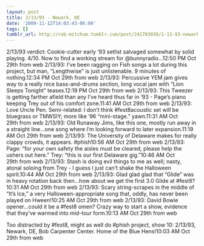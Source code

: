 ```yaml
---
layout: post
title: 2/13/93 - Newark, DE
date: '2009-11-12T14:03:43-06:00'
tags: []
tumblr_url: http://rob-mitchum.tumblr.com/post/241703038/2-13-93-newark-de
---
```

2/13/93 verdict: Cookie-cutter early ‘93 setlist salvaged somewhat by solid playing. 4/10. Now to find a working stream for @bunnyradio…12:50 PM Oct 29th from web 
2/13/93: I’ve been ragging on Fish songs a lot during this project, but man, “Lengthwise” is just unlistenable. 9 minutes of nothing.12:34 PM Oct 29th from web 
2/13/93: Percussive YEM jam gives way to a really nice bass-and-drums section, long vocal jam with “Lion Sleeps Tonight” teases.12:19 PM Oct 29th from web 
2/13/93: This Tweezer is getting farther afield than any I’ve heard thus far in ‘93 - Page’s piano keeping Trey out of his comfort zone.11:41 AM Oct 29th from web 
2/13/93: Love Uncle Pen. Semi-related: I don’t think #fest8acoustic set will be bluegrass or TMWSIY; more like ‘96 “mini-stage.” yawn.11:31 AM Oct 29th from web 
2/13/93: Old Runaway Jims, like this one, mostly run away in a straight line…one song where I’m looking forward to later expansion.11:19 AM Oct 29th from web 
2/13/93: The University of Delaware makes for really clappy crowds, it appears. #phish10:56 AM Oct 29th from web 
2/13/93: Page: “for your own safety the aisles must be cleared, please help the ushers out here.” Trey: “this is our first Delaware gig.”10:46 AM Oct 29th from web 
2/13/93: Stash is doing evil things to me as well; nasty, atonal soloing from Trey - I guess I just can’t shake the Halloween spirit.10:44 AM Oct 29th from web 
2/13/93: Glad glad glad that “Glide” was in heavy rotation back then…how about we get the first 3.0 Glide at #fest8?10:31 AM Oct 29th from web 
2/13/93: Scary string-scrapes in the middle of “It’s Ice,” a very Halloween-appropriate song that, oddly, has never been played on Hween!10:25 AM Oct 29th from web 
2/13/93: David Bowie opener…could it be a #fest8 omen? Crazy way to start a show, evidence that they’ve warmed into mid-tour form.10:13 AM Oct 29th from web  

Too distracted by #fest8, might as well do #phish project, show 10: 2/13/93, Newark, DE, Bob Carpenter Center. Home of the Blue Hens!10:03 AM Oct 29th from web
